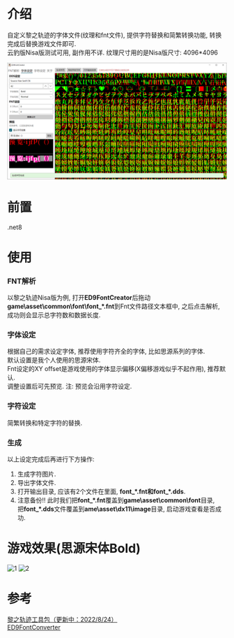 # 介绍
自定义黎之轨迹的字体文件(纹理和fnt文件), 提供字符替换和简繁转换功能, 转换完成后替换游戏文件即可.  
云豹版Nisa版测试可用, 副作用不详. 纹理尺寸用的是Nisa版尺寸: 4096*4096  
  
![main](Screenshots/main.png) 

# 前置
 .net8
# 使用
### FNT解析
以黎之轨迹Nisa版为例, 打开**ED9FontCreator**后拖动**game\asset\common\font\font_\*.fnt**到Fnt文件路径文本框中, 之后点击解析, 成功则会显示总字符数和数据长度.
### 字体设定
根据自己的需求设定字体, 推荐使用字符齐全的字体, 比如思源系列的字体.  
默认设置是我个人使用的思源宋体.  
Fnt设定的XY offset是游戏使用的字体显示偏移(X偏移游戏似乎不起作用), 推荐默认.  
调整设置后可先预览. 注: 预览会沿用字符设定.  
### 字符设定
简繁转换和特定字符的替换.
### 生成
以上设定完成后再进行下方操作:  
1. 生成字符图片.  
2. 导出字体文件. 
3. 打开输出目录, 应该有2个文件在里面, **font_\*.fnt和font_\*.dds**.  
4. 注意备份!! 此时我们把**font_\*.fnt**覆盖到**game\\asset\common\font**目录,  
把**font_\*.dds**文件覆盖到**ame\asset\dx11\image**目录, 启动游戏查看是否成功.
# 游戏效果(思源宋体Bold)
![1](Screenshots/1.png) 
![2](Screenshots/2.png) 
# 参考
[黎之轨迹工具包（更新中：2022/8/24）](https://bbs.3dmgame.com/forum.php?mod=viewthread&tid=6321673&page=1&extra=#pid301960392)  
[ED9FontConverter](https://github.com/TwnKey/ED9FontConverter)
